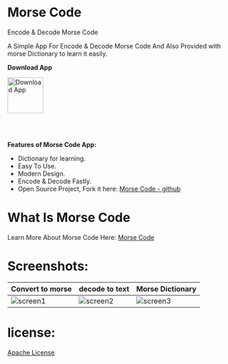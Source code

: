 # Morse Code
Encode &amp; Decode Morse Code

A Simple App For Encode & Decode Morse Code And Also Provided with morse Dictionary to learn it easily.


__Download App__

<a href="https://play.google.com/store/apps/details?id=com.EnceptCode.MorseCode">
<img alt="Download App" height="80" src="https://play.google.com/intl/en_us/badges/images/generic/en_badge_web_generic.png" /></a>

<br><br>

__Features of Morse Code App:__

* Dictionary for learning.
* Easy To Use.
* Modern Design.
* Encode & Decode Fastly.
* Open Source Project, Fork it here: [Morse Code - github](https://github.com/kimoandroid/Morse-Code)

# What Is Morse Code
Learn More About Morse Code Here: [Morse Code](https://en.wikipedia.org/wiki/Morse_code#:~:text=Morse%20code%20is%20a%20method,the%20inventors%20of%20the%20telegraph.)

# Screenshots:

Convert to morse | decode to text | Morse Dictionary
------------ | ------------- | -------------
![screen1](https://user-images.githubusercontent.com/69405523/181639401-fa84e14d-ce0d-4b26-958b-7434f4c4d692.jpg) | ![screen2](https://user-images.githubusercontent.com/69405523/181639466-19f251cc-e426-4689-bf42-377379579960.jpg) | ![screen3](https://user-images.githubusercontent.com/69405523/181639640-7a86528d-2bc3-4d1f-8aed-5a8f5cd602a4.jpg)


# license:
[Apache License](https://www.apache.org/licenses/LICENSE-2.0)
